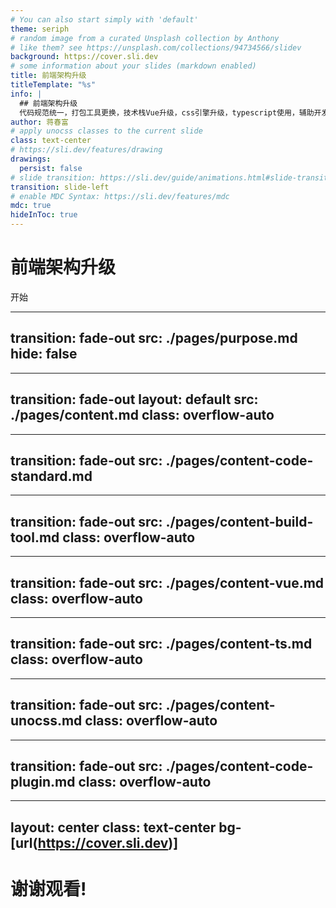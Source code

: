 ```yaml
---
# You can also start simply with 'default'
theme: seriph
# random image from a curated Unsplash collection by Anthony
# like them? see https://unsplash.com/collections/94734566/slidev
background: https://cover.sli.dev
# some information about your slides (markdown enabled)
title: 前端架构升级
titleTemplate: "%s"
info: |
  ## 前端架构升级
  代码规范统一，打包工具更换，技术栈Vue升级，css引擎升级，typescript使用，辅助开发工具使用等
author: 蒋春富
# apply unocss classes to the current slide
class: text-center
# https://sli.dev/features/drawing
drawings:
  persist: false
# slide transition: https://sli.dev/guide/animations.html#slide-transitions
transition: slide-left
# enable MDC Syntax: https://sli.dev/features/mdc
mdc: true
hideInToc: true
---
```


# 前端架构升级

<div class="pt-12">
  <span @click="$slidev.nav.next" class="px-2 py-1 rounded cursor-pointer" hover="bg-white bg-opacity-10">
    开始 <carbon:arrow-right class="inline"/>
  </span>
</div>

---
transition: fade-out
src: ./pages/purpose.md
hide: false
---

---
transition: fade-out
layout: default
src: ./pages/content.md
class: overflow-auto
---

---
transition: fade-out
src: ./pages/content-code-standard.md
---

---
transition: fade-out
src: ./pages/content-build-tool.md
class: overflow-auto
---

---
transition: fade-out
src: ./pages/content-vue.md
class: overflow-auto
---

---
transition: fade-out
src: ./pages/content-ts.md
class: overflow-auto
---

---
transition: fade-out
src: ./pages/content-unocss.md
class: overflow-auto
---

---
transition: fade-out
src: ./pages/content-code-plugin.md
class: overflow-auto
---

---
layout: center
class: text-center bg-[url(https://cover.sli.dev)]
---

# 谢谢观看!

<style>
  h1 {
    @apply: text-6xl;
  }

</style>
